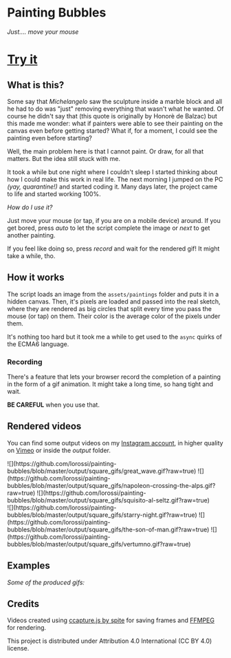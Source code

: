 # Painting Bubbles
*Just.... move your mouse*
# [Try it](https://lorenzoros.si/painting-bubbles/)

## What is this?
Some say that *Michelangelo* saw the sculpture inside a marble block and all he had to do was "just" removing everything that wasn't what he wanted. Of course he didn't say that (this quote is originally by Honorè de Balzac) but this made me wonder: what if painters were able to see their painting on the canvas even before getting started? What if, for a moment, I could see the painting even before starting?

Well, the main problem here is that I cannot paint. Or draw, for all that matters. But the idea still stuck with me.

It took a while but one night where I couldn't sleep I started thinking about how I could make this work in real life. The next morning I jumped on the PC *(yay, quarantine!)* and started coding it. Many days later, the project came to life and started working 100%.

*How do I use it?*

Just move your mouse (or tap, if you are on a mobile device) around. If you get bored, press *auto* to let the script complete the image or *next* to get another painting.

If you feel like doing so, press *record* and wait for the rendered gif! It might take a while, tho.

## How it works
The script loads an image from the `assets/paintings` folder and puts it in a hidden canvas. Then, it's pixels are loaded and passed into the real sketch, where they are rendered as big circles that split every time you pass the mouse (or tap) on them. Their color is the average color of the pixels under them.

It's nothing too hard but it took me a while to get used to the `async` quirks of the ECMA6 language.

### Recording
There's a feature that lets your browser record the completion of a painting in the form of a gif animation. It might take a long time, so hang tight and wait.

**BE CAREFUL** when you use that.

## Rendered videos
You can find some output videos on my [Instagram account](https://www.instagram.com/lorossi97/), in higher quality on [Vimeo](https://vimeo.com/489007379) or inside the *output* folder.
<div style="display:flex;justify-content:space-around;align-items:center">
  ![](https://github.com/lorossi/painting-bubbles/blob/master/output/square_gifs/great_wave.gif?raw=true)
  ![](https://github.com/lorossi/painting-bubbles/blob/master/output/square_gifs/napoleon-crossing-the-alps.gif?raw=true)
  ![](https://github.com/lorossi/painting-bubbles/blob/master/output/square_gifs/squisito-al-seltz.gif?raw=true)
</div>
<div style="display:flex;justify-content:space-around;align-items:center">
  ![](https://github.com/lorossi/painting-bubbles/blob/master/output/square_gifs/starry-night.gif?raw=true)
  ![](https://github.com/lorossi/painting-bubbles/blob/master/output/square_gifs/the-son-of-man.gif?raw=true)
  ![](https://github.com/lorossi/painting-bubbles/blob/master/output/square_gifs/vertumno.gif?raw=true)
</div>


## Examples
*Some of the produced gifs:*


## Credits
Videos created using [ccapture.js by spite](https://github.com/spite/ccapture.js/) for saving frames and [FFMPEG](https://ffmpeg.org/) for rendering.

This project is distributed under Attribution 4.0 International (CC BY 4.0) license.
